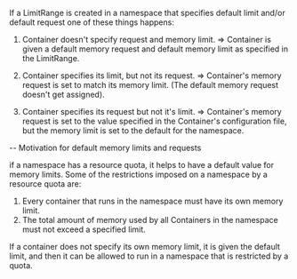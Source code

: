 

If a LimitRange is created in a namespace that specifies default limit and/or default request one of these things happens:

1. Container doesn't specify request and memory limit.
=> Container is given a default memory request and default memory limit as
specified in the LimitRange.

2. Container specifies its limit, but not its request.
=> Container's memory request is set to match its memory limit. (The default
memory request doesn't get assigned).

3. Container specifies its request but not it's limit.
=> Container's memory request is set to the value specified in the Container's
configuration file, but the memory limit is set to the default for the
namespace.

--
Motivation for default memory limits and requests

if a namespace has a resource quota, it helps to have a default value for memory
limits. Some of the restrictions imposed on a namespace by a resource quota
are:

1. Every container that runs in the namespace must have its own memory limit.
2. The total amount of memory used by all Containers in the namespace must not
exceed a specified limit.

If a container does not specify its own memory limit, it is given the default
limit, and then it can be allowed to run in a namespace that is restricted by a
quota.

